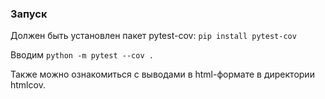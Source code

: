 ### Запуск
Должен быть установлен пакет pytest-cov: `pip install pytest-cov`

Вводим `python -m pytest --cov .`

Также можно ознакомиться с выводами в html-формате в директории htmlcov.